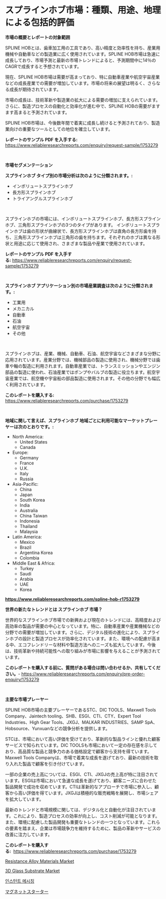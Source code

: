 <p><h1>スプラインホブ市場：種類、用途、地理による包括的評価</h1></p><p><strong>市場の概要とレポートの対象範囲</strong></p>
<p><p>SPLINE HOBとは、歯車加工用の工具であり、高い精度と効率性を持ち、産業用機械や自動車などの製造業に広く使用されています。SPLINE HOB市場は急速に成長しており、市場予測と最新の市場トレンドによると、予測期間中に14％のCAGRで成長すると予想されています。</p><p>現在、SPLINE HOB市場は需要が高まっており、特に自動車産業や航空宇宙産業などの成長産業での需要が増加しています。市場の将来の展望は明るく、さらなる成長が期待されています。</p><p>市場の成長は、技術革新や製造業の拡大による需要の増加に支えられています。さらに、製造プロセスの自動化と効率化が進む中で、SPLINE HOBの需要がますます高まると予測されています。</p><p>SPLINE HOB市場は、今後数年間で着実に成長し続けると予測されており、製造業向けの重要なツールとしての地位を確立しています。</p></p>
<p><strong>レポートのサンプル PDF を入手する:</strong> <a href="https://www.reliableresearchreports.com/enquiry/request-sample/1753279">https://www.reliableresearchreports.com/enquiry/request-sample/1753279</a></p>
<p>&nbsp;</p>
<p><strong>市場セグメンテーション</strong></p>
<p><strong>スプラインホブ タイプ別の市場分析は次のように分類されます。:</strong></p>
<p><ul><li>インボリュートスプラインホブ</li><li>長方形スプラインホブ</li><li>トライアングルスプラインホブ</li></ul></p>
<p>&nbsp;</p>
<p><p>スプラインホブの市場には、インボリュートスプラインホブ、長方形スプラインホブ、三角形スプラインホブの3つのタイプがあります。 インボリュートスプラインホブは歯の形状が曲線状で、長方形スプラインホブは直角の長方形歯を持ち、三角形スプラインホブは三角形の歯を持ちます。それぞれのホブは異なる形状と用途に応じて使用され、さまざまな製品や産業で使用されています。</p></p>
<p><strong>レポートのサンプル PDF を入手する:</strong>&nbsp;<a href="https://www.reliableresearchreports.com/enquiry/request-sample/1753279">https://www.reliableresearchreports.com/enquiry/request-sample/1753279</a></p>
<p>&nbsp;</p>
<p><strong> スプラインホブ アプリケーション別の市場産業調査は次のように分類されます。:</strong></p>
<p><ul><li>工業用</li><li>メカニカル</li><li>自動車</li><li>石油</li><li>航空宇宙</li><li>その他</li></ul></p>
<p>&nbsp;</p>
<p><p>スプラインホブは、産業、機械、自動車、石油、航空宇宙などさまざまな分野に応用されています。産業分野では、機械部品の製造に使用され、機械分野では歯車や軸の製造に利用されます。自動車産業では、トランスミッションやエンジン部品の製造に使われ、石油産業ではポンプやバルブの製造に役立ちます。航空宇宙産業では、航空機や宇宙船の部品製造に使用されます。その他の分野でも幅広く利用されています。</p></p>
<p><strong>このレポートを購入する:</strong>&nbsp; <a href="https://www.reliableresearchreports.com/purchase/1753279">https://www.reliableresearchreports.com/purchase/1753279</a></p>
<p>&nbsp;</p>
<p><strong>地域に関して言えば、スプラインホブ 地域ごとに利用可能なマーケットプレーヤーは次のとおりです。:</strong></p>
<p><ul>
    <li>
        North America:
        <ul>
            <li>United States</li>
            <li>Canada</li>
        </ul>
    </li>
    <li>
        Europe:
        <ul>
            <li>Germany</li>
            <li>France</li>
            <li>U.K.</li>
            <li>Italy</li>
            <li>Russia</li>
        </ul>
    </li>
    <li>
        Asia-Pacific:
        <ul>
            <li>China</li>
            <li>Japan</li>
            <li>South Korea</li>
            <li>India</li>
            <li>Australia</li>
            <li>China Taiwan</li>
            <li>Indonesia</li>
            <li>Thailand</li>
            <li>Malaysia</li>
        </ul>
    </li>
    <li>
        Latin America:
        <ul>
            <li>Mexico</li>
            <li>Brazil</li>
            <li>Argentina Korea</li>
            <li>Colombia</li>
        </ul>
    </li>
    <li>
        Middle East & Africa:
        <ul>
            <li>Turkey</li>
            <li>Saudi</li>
            <li>Arabia</li>
            <li>UAE</li>
            <li>Korea</li>
        </ul>
    </li>
    </ul></p>
<p><strong><a href="https://www.reliableresearchreports.com/spline-hob-r1753279">https://www.reliableresearchreports.com/spline-hob-r1753279</a></strong>&nbsp;</p>
<p><strong>世界の新たなトレンドとは スプラインホブ 市場？</strong></p>
<p><p>世界的なスプラインホブ市場での新興および現在のトレンドには、高精度および高効率の製品が需要の中心となっています。特に、自動車産業や産業機械などの分野での需要が増加しています。さらに、デジタル技術の進化により、スプラインホブの設計と製造プロセスが効率化されています。また、環境への配慮が高まる中、エコフレンドリーな材料や製造方法へのニーズも拡大しています。今後は、技術革新や持続可能性への取り組みが市場に影響を与えることが予測されています。</p></p>
<p><strong>このレポートを購入する前に、質問がある場合は問い合わせるか、共有してください。</strong>- <a href="https://www.reliableresearchreports.com/enquiry/pre-order-enquiry/1753279">https://www.reliableresearchreports.com/enquiry/pre-order-enquiry/1753279</a></p>
<p>&nbsp;</p>
<p><strong>主要な市場プレーヤー</strong></p>
<p><p>SPLINE HOB市場の主要プレーヤーであるSTC、DIC TOOLS、Maxwell Tools Company、Jaintech tooling、SHB、ESGI、CTI、CTY、Expert Tool Industries、High Gear Tools、JXGJ、MALKAR INDUSTRIES、SAMP SpA、Hobsource、Yunxuanなどの競争分析を提供します。</p><p>STCは、市場において高い評価を受けており、革新的な製品ラインと優れた顧客サービスで知られています。DIC TOOLSも市場において一定の存在感を示しており、高品質な製品と競争力のある価格設定で顧客から支持を得ています。Maxwell Tools Companyは、市場で着実な成長を遂げており、最新の技術を取り入れた製品で顧客を引き付けています。</p><p>一部の企業の売上高については、ESGI、CTI、JXGJの売上高が特に注目されています。ESGIは市場において急速な成長を遂げており、顧客ニーズに合わせた製品開発で成功を収めています。CTIは革新的なアプローチで市場に参入し、顧客から高い評価を得ています。JXGJは積極的な販売戦略を展開し、市場シェアを拡大しています。</p><p>最新のトレンドと市場規模に関しては、デジタル化と自動化が注目されています。これにより、製造プロセスの効率が向上し、コスト削減が可能となります。また、環境に配慮した製品開発も重要なトレンドの一つとなっています。これらの要素を踏まえ、企業は市場競争力を維持するために、製品の革新やサービスの改善に注力しています。</p></p>
<p><strong>このレポートを購入する:</strong>&nbsp;&nbsp;<a href="https://www.reliableresearchreports.com/purchase/1753279">https://www.reliableresearchreports.com/purchase/1753279</a></p>
<p><p><a href="https://www.linkedin.com/pulse/resistance-alloy-materials-market-centers-aspects-growth-share-aq8ze?trackingId=EBCR6Iztyp%2B2zspNgXxY3g%3D%3D">Resistance Alloy Materials Market</a></p><p><a href="https://www.linkedin.com/pulse/3d-glass-substrate-market-centers-aspects-growth-share-opportunity-epz5e?trackingId=MlL2y11rMX5zau7VGD5jXQ%3D%3D">3D Glass Substrate Market</a></p><p><a href="https://github.com/laholand/Market-Research-Report-List-3/blob/main/416252323471.md">인스턴트 메시징</a></p><p><a href="https://medium.com/@trevawiszk20231/%E7%A3%81%E6%B0%97%E3%82%B9%E3%82%BF%E3%83%BC%E3%82%BF%E3%83%BC%E5%B8%82%E5%A0%B4%E3%83%AC%E3%83%9D%E3%83%BC%E3%83%88%E3%81%AF-%E3%81%93%E3%81%AE%E5%B8%82%E5%A0%B4%E3%81%AE%E6%9C%80%E6%96%B0%E3%81%AE%E3%83%88%E3%83%AC%E3%83%B3%E3%83%89%E3%82%84%E6%88%90%E9%95%B7%E6%A9%9F%E4%BC%9A%E3%82%92%E6%98%8E%E3%82%89%E3%81%8B%E3%81%AB%E3%81%97%E3%81%A6%E3%81%84%E3%81%BE%E3%81%99-2967ac844890">マグネットスターター</a></p></p>